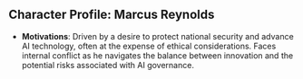 ## Character Profile: Marcus Reynolds

- **Motivations**: Driven by a desire to protect national security and advance AI technology, often at the expense of ethical considerations. Faces internal conflict as he navigates the balance between innovation and the potential risks associated with AI governance.
